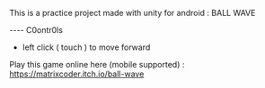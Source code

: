 This is a practice project made with unity for android : BALL WAVE

---- C0ontr0ls
- left click ( touch ) to move forward

Play this game online here (mobile supported) : https://matrixcoder.itch.io/ball-wave